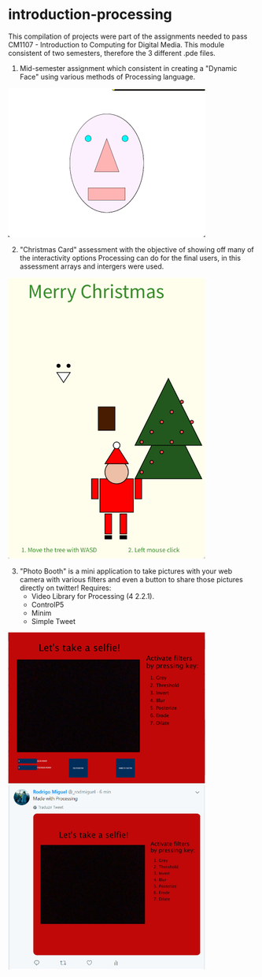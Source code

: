 # introduction-processing

This compilation of projects were part of the assignments needed to pass CM1107 - Introduction to Computing for Digital Media. This module consistent of two semesters, therefore the 3 different .pde files.

1. Mid-semester assignment which consistent in creating a "Dynamic Face" using various methods of Processing language.

<img src="screenshots/dynamicFace.png" width="400">


2. "Christmas Card" assessment with the objective of showing off many of the interactivity options Processing can do for the final users, in this assessment arrays and intergers were used.

<img src="screenshots/ChristmasCard.png" width="400">


3. "Photo Booth" is a mini application to take pictures with your web camera with various filters and even a button to share those pictures directly on twitter! 
    Requires: 
    - Video Library for Processing (4 2.2.1).
    - ControlP5
    - Minim
    - Simple Tweet
    
<img src="screenshots/photoBooth.png" width="400">
<img src="screenshots/photoBoothTwitter.png" width="400">
